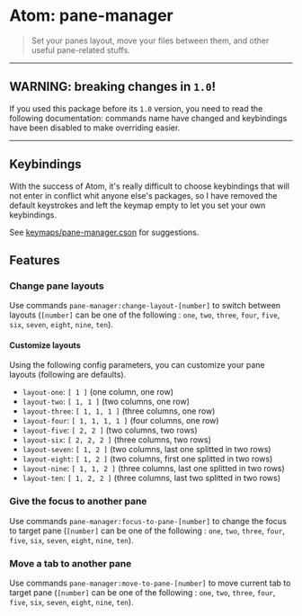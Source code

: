 # Atom: pane-manager

> Set your panes layout, move your files between them, and other useful pane-related stuffs.

* * *

## WARNING: breaking changes in `1.0`!

If you used this package before its `1.0` version, you need to read the following documentation: commands name have changed and keybindings have been disabled to make overriding easier.

* * *

## Keybindings

With the success of Atom, it's really difficult to choose keybindings that will not enter in conflict whit anyone else's packages, so I have removed the default keystrokes and left the keymap empty to let you set your own keybindings.

See [keymaps/pane-manager.cson](https://github.com/leny/atom-pane-manager/blob/master/keymaps/pane-manager.cson) for suggestions.

## Features

### Change pane layouts

Use commands `pane-manager:change-layout-[number]` to switch between layouts (`[number]` can be one of the following : `one`, `two`, `three`, `four`, `five`, `six`, `seven`, `eight`, `nine`, `ten`).

#### Customize layouts

Using the following config parameters, you can customize your pane layouts (following are defaults).

* `layout-one`: `[ 1 ]` (one column, one row)
* `layout-two`: `[ 1, 1 ]` (two columns, one row)
* `layout-three`: `[ 1, 1, 1 ]` (three columns, one row)
* `layout-four`: `[ 1, 1, 1, 1 ]` (four columns, one row)
* `layout-five`: `[ 2, 2 ]` (two columns, two rows)
* `layout-six`: `[ 2, 2, 2 ]` (three columns, two rows)
* `layout-seven`: `[ 1, 2 ]` (two columns, last one splitted in two rows)
* `layout-eight`: `[ 1, 2 ]` (two columns, first one splitted in two rows)
* `layout-nine`: `[ 1, 1, 2 ]` (three columns, last one splitted in two rows)
* `layout-ten`: `[ 1, 2, 2 ]` (three columns, last two splitted in two rows)

### Give the focus to another pane

Use commands `pane-manager:focus-to-pane-[number]` to change the focus to target pane (`[number]` can be one of the following : `one`, `two`, `three`, `four`, `five`, `six`, `seven`, `eight`, `nine`, `ten`).

### Move a tab to another pane

Use commands `pane-manager:move-to-pane-[number]` to move current tab to target pane (`[number]` can be one of the following : `one`, `two`, `three`, `four`, `five`, `six`, `seven`, `eight`, `nine`, `ten`).
